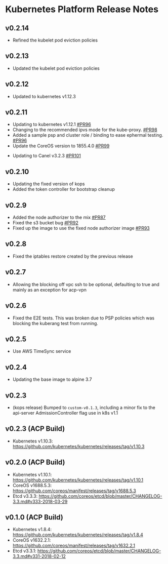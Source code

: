 # Kubernetes Platform Release Notes

## v0.2.14

* Refined the kubelet pod eviction policies

## v0.2.13

* Updated the kubelet pod eviction policies

## v0.2.12

* Updated to kubernetes v1.12.3

## v0.2.11

* Updating to kubernetes v1.12.1 [#PR96](https://gitlab.digital.homeoffice.gov.uk/acp/kops-acp/merge_requests/96)
* Changing to the recommended ipvs mode for the kube-proxy. [#PR98](https://gitlab.digital.homeoffice.gov.uk/acp/kops-acp/merge_requests/98)
* Added a sample psp and cluster role / binding to ease ephermal testing. [#PR96](https://gitlab.digital.homeoffice.gov.uk/acp/kops-acp/merge_requests/96)
* Update the CoreOS version to 1855.4.0 [#PR99](https://gitlab.digital.homeoffice.gov.uk/acp/kops-acp/merge_requests/99)
- Updating to Canel v3.2.3 [#PR101](https://gitlab.digital.homeoffice.gov.uk/acp/kops-acp/merge_requests/101)

## v0.2.10

* Updating the fixed version of kops
* Added the token controller for bootstrap cleanup

## v0.2.9

* Added the node authorizer to the mix [#PR87](https://gitlab.digital.homeoffice.gov.uk/acp/kops-acp/merge_requests/87)
* Fixed the s3 bucket bug [#PR92](https://gitlab.digital.homeoffice.gov.uk/acp/kops-acp/merge_requests/92)
* Fixed up the image to use the fixed node authorizer image [#PR93](https://gitlab.digital.homeoffice.gov.uk/acp/kops-acp/merge_requests/93)

## v0.2.8

* Fixed the iptables restore created by the previous release

## v0.2.7

* Allowing the blocking off vpc ssh to be optional, defaulting to true and mainly as an exception for acp-vpn

## v0.2.6

* Fixed the E2E tests. This was broken due to PSP policies which was blocking the kuberang test from running.

## v0.2.5

* Use AWS TimeSync service

## v0.2.4

* Updating the base image to alpine 3.7

## v0.2.3

* (kops release) Bumped to `custom-v0.1.3`, including a minor fix to the api-server AdmissionController flag use in k8s v1.1

## v0.2.3 (ACP Build)

- Kubernetes v1.10.3: https://github.com/kubernetes/kubernetes/releases/tag/v1.10.3

## v0.2.0 (ACP Build)

- Kubernetes v1.10.1: https://github.com/kubernetes/kubernetes/releases/tag/v1.10.1
- CoreOS v1688.5.3: https://github.com/coreos/manifest/releases/tag/v1688.5.3
- Etcd v3.3.3: https://github.com/coreos/etcd/blob/master/CHANGELOG-3.3.md#v333-2018-03-29

## v0.1.0 (ACP Build)

- Kubernetes v1.8.4: https://github.com/kubernetes/kubernetes/releases/tag/v1.8.4
- CoreOS v1632.2.1: https://github.com/coreos/manifest/releases/tag/v1632.2.1
- Etcd v3.3.1: https://github.com/coreos/etcd/blob/master/CHANGELOG-3.3.md#v331-2018-02-12
